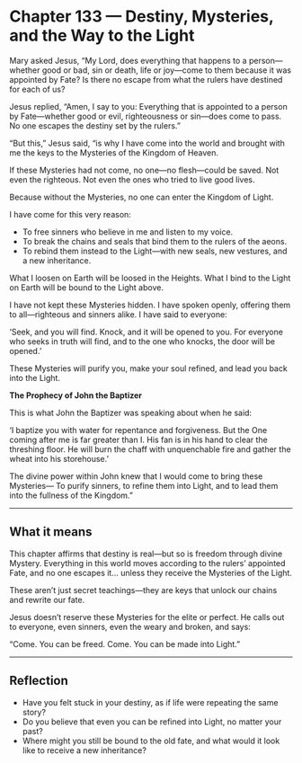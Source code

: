 # Chapter 133 — Destiny, Mysteries, and the Way to the Light

Mary asked Jesus, “My Lord, does everything that happens to a person—whether good or bad, sin or death, life or joy—come to them because it was appointed by Fate? Is there no escape from what the rulers have destined for each of us?

Jesus replied, “Amen, I say to you: Everything that is appointed to a person by Fate—whether good or evil, righteousness or sin—does come to pass. No one escapes the destiny set by the rulers.”

“But this,” Jesus said, “is why I have come into the world and brought with me the keys to the Mysteries of the Kingdom of Heaven.

If these Mysteries had not come, no one—no flesh—could be saved. Not even the righteous. Not even the ones who tried to live good lives.

Because without the Mysteries, no one can enter the Kingdom of Light.

I have come for this very reason:
- To free sinners who believe in me and listen to my voice.
- To break the chains and seals that bind them to the rulers of the aeons.
- To rebind them instead to the Light—with new seals, new vestures, and a new inheritance.

What I loosen on Earth will be loosed in the Heights. What I bind to the Light on Earth will be bound to the Light above.

I have not kept these Mysteries hidden. I have spoken openly, offering them to all—righteous and sinners alike. I have said to everyone:

‘Seek, and you will find. Knock, and it will be opened to you. For everyone who seeks in truth will find, and to the one who knocks, the door will be opened.’

These Mysteries will purify you, make your soul refined, and lead you back into the Light.

**The Prophecy of John the Baptizer**

This is what John the Baptizer was speaking about when he said:

‘I baptize you with water for repentance and forgiveness. But the One coming after me is far greater than I. His fan is in his hand to clear the threshing floor. He will burn the chaff with unquenchable fire and gather the wheat into his storehouse.’

The divine power within John knew that I would come to bring these Mysteries— To purify sinners, to refine them into Light, and to lead them into the fullness of the Kingdom.”

---

## What it means

This chapter affirms that destiny is real—but so is freedom through divine Mystery. Everything in this world moves according to the rulers’ appointed Fate, and no one escapes it… unless they receive the Mysteries of the Light.

These aren’t just secret teachings—they are keys that unlock our chains and rewrite our fate.

Jesus doesn’t reserve these Mysteries for the elite or perfect. He calls out to everyone, even sinners, even the weary and broken, and says:

“Come. You can be freed. Come. You can be made into Light.”

---

## Reflection

* Have you felt stuck in your destiny, as if life were repeating the same story?
* Do you believe that even you can be refined into Light, no matter your past?
* Where might you still be bound to the old fate, and what would it look like to receive a new inheritance?
